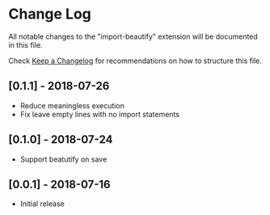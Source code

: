 # Change Log

All notable changes to the "import-beautify" extension will be documented in this file.

Check [Keep a Changelog](http://keepachangelog.com/) for recommendations on how to structure this file.

## [0.1.1] - 2018-07-26

- Reduce meaningless execution
- Fix leave empty lines with no import statements

## [0.1.0] - 2018-07-24

- Support beatutify on save

## [0.0.1] - 2018-07-16

- Initial release
